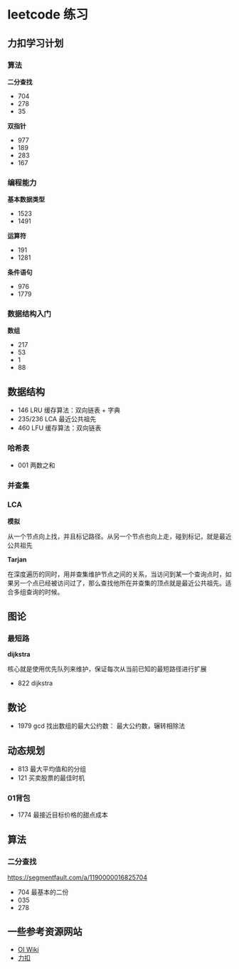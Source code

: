 
# leetcode 练习

## 力扣学习计划

### 算法

**二分查找**

* 704
* 278
* 35

**双指针**

* 977
* 189
* 283
* 167

### 编程能力

**基本数据类型**

* 1523
* 1491

**运算符**

* 191
* 1281

**条件语句**

* 976
* 1779

### 数据结构入门

**数组**

* 217
* 53
* 1
* 88

## 数据结构

* 146 LRU 缓存算法：双向链表 + 字典
* 235/236 LCA 最近公共祖先
* 460 LFU 缓存算法：双向链表

### 哈希表

* 001 两数之和

### 并查集

### LCA

**模拟**

从一个节点向上找，并且标记路径。从另一个节点也向上走，碰到标记，就是最近公共祖先

**Tarjan**

在深度遍历的同时，用并查集维护节点之间的关系，当访问到某一个查询点时，如果另一个点已经被访问过了，那么查找他所在并查集的顶点就是最近公共祖先。适合多组查询的时候。

## 图论

### 最短路

**dijkstra**

核心就是使用优先队列来维护，保证每次从当前已知的最短路径进行扩展

* 822 dijkstra

## 数论

* 1979 gcd 找出数组的最大公约数： 最大公约数，辗转相除法

## 动态规划

* 813 最大平均值和的分组
* 121 买卖股票的最佳时机

### 01背包

* 1774 最接近目标价格的甜点成本

## 算法

### 二分查找

https://segmentfault.com/a/1190000016825704

* 704 最基本的二份
* 035
* 278

## 一些参考资源网站

* [OI Wiki](https://oi-wiki.org/)
* [力扣](https://leetcode.cn/)
